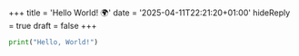 +++
title = 'Hello World! 🌍'
date = '2025-04-11T22:21:20+01:00'
hideReply = true
draft = false
+++

``` python
print("Hello, World!")
```